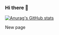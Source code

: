 ### Hi there 👋

[![Anurag's GitHub stats](https://github-readme-stats.vercel.app/api?username=liuqiyu)](https://github.com/anuraghazra/github-readme-stats)

New page

